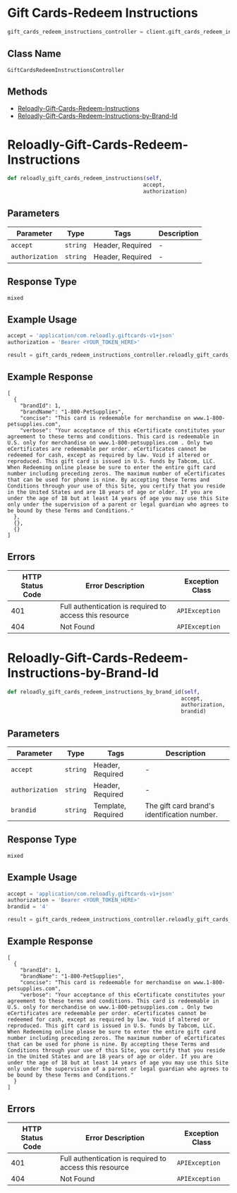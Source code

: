 # Gift Cards-Redeem Instructions

```python
gift_cards_redeem_instructions_controller = client.gift_cards_redeem_instructions
```

## Class Name

`GiftCardsRedeemInstructionsController`

## Methods

* [Reloadly-Gift-Cards-Redeem-Instructions](../../doc/controllers/gift-cards-redeem-instructions.md#reloadly-gift-cards-redeem-instructions)
* [Reloadly-Gift-Cards-Redeem-Instructions-by-Brand-Id](../../doc/controllers/gift-cards-redeem-instructions.md#reloadly-gift-cards-redeem-instructions-by-brand-id)


# Reloadly-Gift-Cards-Redeem-Instructions

```python
def reloadly_gift_cards_redeem_instructions(self,
                                           accept,
                                           authorization)
```

## Parameters

| Parameter | Type | Tags | Description |
|  --- | --- | --- | --- |
| `accept` | `string` | Header, Required | - |
| `authorization` | `string` | Header, Required | - |

## Response Type

`mixed`

## Example Usage

```python
accept = 'application/com.reloadly.giftcards-v1+json'
authorization = 'Bearer <YOUR_TOKEN_HERE>'

result = gift_cards_redeem_instructions_controller.reloadly_gift_cards_redeem_instructions(accept, authorization)
```

## Example Response

```
[
  {
    "brandId": 1,
    "brandName": "1-800-PetSupplies",
    "concise": "This card is redeemable for merchandise on www.1-800-petsupplies.com",
    "verbose": "Your acceptance of this eCertificate constitutes your agreement to these terms and conditions. This card is redeemable in U.S. only for merchandise on www.1-800-petsupplies.com . Only two eCertificates are redeemable per order. eCertificates cannot be redeemed for cash, except as required by law. Void if altered or reproduced. This gift card is issued in U.S. funds by Tabcom, LLC. When Redeeming online please be sure to enter the entire gift card number including preceding zeros. The maximum number of eCertificates that can be used for phone is nine. By accepting these Terms and Conditions through your use of this Site, you certify that you reside in the United States and are 18 years of age or older. If you are under the age of 18 but at least 14 years of age you may use this Site only under the supervision of a parent or legal guardian who agrees to be bound by these Terms and Conditions."
  },
  {},
  {}
]
```

## Errors

| HTTP Status Code | Error Description | Exception Class |
|  --- | --- | --- |
| 401 | Full authentication is required to access this resource | `APIException` |
| 404 | Not Found | `APIException` |


# Reloadly-Gift-Cards-Redeem-Instructions-by-Brand-Id

```python
def reloadly_gift_cards_redeem_instructions_by_brand_id(self,
                                                       accept,
                                                       authorization,
                                                       brandid)
```

## Parameters

| Parameter | Type | Tags | Description |
|  --- | --- | --- | --- |
| `accept` | `string` | Header, Required | - |
| `authorization` | `string` | Header, Required | - |
| `brandid` | `string` | Template, Required | The gift card brand's identification number. |

## Response Type

`mixed`

## Example Usage

```python
accept = 'application/com.reloadly.giftcards-v1+json'
authorization = 'Bearer <YOUR_TOKEN_HERE>'
brandid = '4'

result = gift_cards_redeem_instructions_controller.reloadly_gift_cards_redeem_instructions_by_brand_id(accept, authorization, brandid)
```

## Example Response

```
[
  {
    "brandId": 1,
    "brandName": "1-800-PetSupplies",
    "concise": "This card is redeemable for merchandise on www.1-800-petsupplies.com",
    "verbose": "Your acceptance of this eCertificate constitutes your agreement to these terms and conditions. This card is redeemable in U.S. only for merchandise on www.1-800-petsupplies.com . Only two eCertificates are redeemable per order. eCertificates cannot be redeemed for cash, except as required by law. Void if altered or reproduced. This gift card is issued in U.S. funds by Tabcom, LLC. When Redeeming online please be sure to enter the entire gift card number including preceding zeros. The maximum number of eCertificates that can be used for phone is nine. By accepting these Terms and Conditions through your use of this Site, you certify that you reside in the United States and are 18 years of age or older. If you are under the age of 18 but at least 14 years of age you may use this Site only under the supervision of a parent or legal guardian who agrees to be bound by these Terms and Conditions."
  }
]
```

## Errors

| HTTP Status Code | Error Description | Exception Class |
|  --- | --- | --- |
| 401 | Full authentication is required to access this resource | `APIException` |
| 404 | Not Found | `APIException` |


